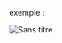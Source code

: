 exemple : 

![Sans titre](https://github.com/fk-crafter/100days-of-code/assets/127132293/90a5c5ad-b063-41b5-bb0b-5014697bc520)
